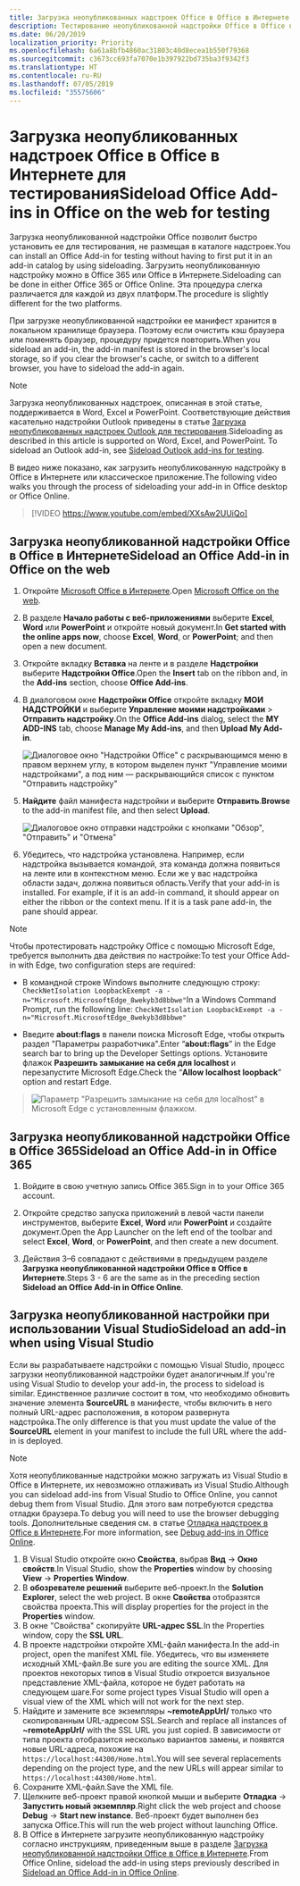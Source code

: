 ```yaml
---
title: Загрузка неопубликованных надстроек Office в Office в Интернете для тестирования
description: Тестирование неопубликованной надстройки Office в Office в Интернете путем ее загрузки
ms.date: 06/20/2019
localization_priority: Priority
ms.openlocfilehash: 6a61a8bfb4860ac31803c40d8ecea1b550f79368
ms.sourcegitcommit: c3673cc693fa7070e1b397922bd735ba3f9342f3
ms.translationtype: HT
ms.contentlocale: ru-RU
ms.lasthandoff: 07/05/2019
ms.locfileid: "35575606"
---
```

# <a name="sideload-office-add-ins-in-office-on-the-web-for-testing"></a><span data-ttu-id="9cd67-103">Загрузка неопубликованных надстроек Office в Office в Интернете для тестирования</span><span class="sxs-lookup"><span data-stu-id="9cd67-103">Sideload Office Add-ins in Office on the web for testing</span></span>

<span data-ttu-id="9cd67-104">Загрузка неопубликованной надстройки Office позволит быстро установить ее для тестирования, не размещая в каталоге надстроек.</span><span class="sxs-lookup"><span data-stu-id="9cd67-104">You can install an Office Add-in for testing without having to first put it in an add-in catalog by using sideloading.</span></span> <span data-ttu-id="9cd67-105">Загрузить неопубликованную надстройку можно в Office 365 или Office в Интернете.</span><span class="sxs-lookup"><span data-stu-id="9cd67-105">Sideloading can be done in either Office 365 or Office Online.</span></span> <span data-ttu-id="9cd67-106">Эта процедура слегка различается для каждой из двух платформ.</span><span class="sxs-lookup"><span data-stu-id="9cd67-106">The procedure is slightly different for the two platforms.</span></span> 

<span data-ttu-id="9cd67-107">При загрузке неопубликованной надстройки ее манифест хранится в локальном хранилище браузера. Поэтому если очистить кэш браузера или поменять браузер, процедуру придется повторить.</span><span class="sxs-lookup"><span data-stu-id="9cd67-107">When you sideload an add-in, the add-in manifest is stored in the browser's local storage, so if you clear the browser's cache, or switch to a different browser, you have to sideload the add-in again.</span></span>


> [!NOTE]
> <span data-ttu-id="9cd67-p102">Загрузка неопубликованных надстроек, описанная в этой статье, поддерживается в Word, Excel и PowerPoint. Соответствующие действия касательно надстройки Outlook приведены в статье [Загрузка неопубликованных надстроек Outlook для тестирования](/outlook/add-ins/sideload-outlook-add-ins-for-testing).</span><span class="sxs-lookup"><span data-stu-id="9cd67-p102">Sideloading as described in this article is supported on Word, Excel, and PowerPoint. To sideload an Outlook add-in, see [Sideload Outlook add-ins for testing](/outlook/add-ins/sideload-outlook-add-ins-for-testing).</span></span>

<span data-ttu-id="9cd67-110">В видео ниже показано, как загрузить неопубликованную надстройку в Office в Интернете или классическое приложение.</span><span class="sxs-lookup"><span data-stu-id="9cd67-110">The following video walks you through the process of sideloading your add-in in Office desktop or Office Online.</span></span>


> [!VIDEO https://www.youtube.com/embed/XXsAw2UUiQo]

## <a name="sideload-an-office-add-in-in-office-on-the-web"></a><span data-ttu-id="9cd67-111">Загрузка неопубликованной надстройки Office в Office в Интернете</span><span class="sxs-lookup"><span data-stu-id="9cd67-111">Sideload an Office Add-in in Office on the web</span></span>

1. <span data-ttu-id="9cd67-112">Откройте [Microsoft Office в Интернете](https://office.live.com/).</span><span class="sxs-lookup"><span data-stu-id="9cd67-112">Open [Microsoft Office on the web](https://office.live.com/).</span></span>
    
2. <span data-ttu-id="9cd67-113">В разделе  **Начало работы с веб-приложениями** выберите **Excel**,  **Word** или **PowerPoint** и откройте новый документ.</span><span class="sxs-lookup"><span data-stu-id="9cd67-113">In  **Get started with the online apps now**, choose  **Excel**,  **Word**, or  **PowerPoint**; and then open a new document.</span></span>
    
3. <span data-ttu-id="9cd67-114">Откройте вкладку  **Вставка** на ленте и в разделе **Надстройки** выберите **Надстройки Office**.</span><span class="sxs-lookup"><span data-stu-id="9cd67-114">Open the  **Insert** tab on the ribbon and, in the **Add-ins** section, choose **Office Add-ins**.</span></span>
    
4. <span data-ttu-id="9cd67-115">В диалоговом окне **Надстройки Office** откройте вкладку **МОИ НАДСТРОЙКИ** и выберите **Управление моими надстройками** > **Отправить надстройку**.</span><span class="sxs-lookup"><span data-stu-id="9cd67-115">On the  **Office Add-ins** dialog, select the **MY ADD-INS** tab, choose **Manage My Add-ins**, and then  **Upload My Add-in**.</span></span>
    
    ![Диалоговое окно "Надстройки Office" с раскрывающимся меню в правом верхнем углу, в котором выделен пункт "Управление моими надстройками", а под ним — раскрывающийся список с пунктом "Отправить надстройку"](../images/office-add-ins-my-account.png)

5.  <span data-ttu-id="9cd67-117">**Найдите** файл манифеста надстройки и выберите **Отправить**.</span><span class="sxs-lookup"><span data-stu-id="9cd67-117">**Browse** to the add-in manifest file, and then select **Upload**.</span></span>
    
    ![Диалоговое окно отправки надстройки с кнопками "Обзор", "Отправить" и "Отмена"](../images/upload-add-in.png)

6. <span data-ttu-id="9cd67-p103">Убедитесь, что надстройка установлена. Например, если надстройка вызывается командой, эта команда должна появиться на ленте или в контекстном меню. Если же у вас надстройка области задач, должна появиться область.</span><span class="sxs-lookup"><span data-stu-id="9cd67-p103">Verify that your add-in is installed. For example, if it is an add-in command, it should appear on either the ribbon or the context menu. If it is a task pane add-in, the pane should appear.</span></span>

> [!NOTE]
><span data-ttu-id="9cd67-122">Чтобы протестировать надстройку Office с помощью Microsoft Edge, требуется выполнить два действия по настройке:</span><span class="sxs-lookup"><span data-stu-id="9cd67-122">To test your Office Add-in with Edge, two configuration steps are required:</span></span> 
>
> - <span data-ttu-id="9cd67-123">В командной строке Windows выполните следующую строку: `CheckNetIsolation LoopbackExempt -a -n="Microsoft.MicrosoftEdge_8wekyb3d8bbwe"`</span><span class="sxs-lookup"><span data-stu-id="9cd67-123">In a Windows Command Prompt, run the following line: `CheckNetIsolation LoopbackExempt -a -n="Microsoft.MicrosoftEdge_8wekyb3d8bbwe"`</span></span>
>
> - <span data-ttu-id="9cd67-124">Введите **about:flags** в панели поиска Microsoft Edge, чтобы открыть раздел "Параметры разработчика".</span><span class="sxs-lookup"><span data-stu-id="9cd67-124">Enter “**about:flags**” in the Edge search bar to bring up the Developer Settings options.</span></span>  <span data-ttu-id="9cd67-125">Установите флажок **Разрешить замыкание на себя для localhost** и перезапустите Microsoft Edge.</span><span class="sxs-lookup"><span data-stu-id="9cd67-125">Check the “**Allow localhost loopback**” option and restart Edge.</span></span>

>    ![Параметр "Разрешить замыкание на себя для localhost" в Microsoft Edge с установленным флажком.](../images/allow-localhost-loopback.png)


## <a name="sideload-an-office-add-in-in-office-365"></a><span data-ttu-id="9cd67-127">Загрузка неопубликованной надстройки Office в Office 365</span><span class="sxs-lookup"><span data-stu-id="9cd67-127">Sideload an Office Add-in in Office 365</span></span>

1. <span data-ttu-id="9cd67-128">Войдите в свою учетную запись Office 365.</span><span class="sxs-lookup"><span data-stu-id="9cd67-128">Sign in to your Office 365 account.</span></span>
    
2. <span data-ttu-id="9cd67-129">Откройте средство запуска приложений в левой части панели инструментов, выберите **Excel**, **Word** или **PowerPoint** и создайте документ.</span><span class="sxs-lookup"><span data-stu-id="9cd67-129">Open the App Launcher on the left end of the toolbar and select  **Excel**,  **Word**, or  **PowerPoint**, and then create a new document.</span></span>
    
3. <span data-ttu-id="9cd67-130">Действия 3–6 совпадают с действиями в предыдущем разделе **Загрузка неопубликованной надстройки Office в Office в Интернете**.</span><span class="sxs-lookup"><span data-stu-id="9cd67-130">Steps 3 - 6 are the same as in the preceding section **Sideload an Office Add-in in Office Online**.</span></span>


## <a name="sideload-an-add-in-when-using-visual-studio"></a><span data-ttu-id="9cd67-131">Загрузка неопубликованной настройки при использовании Visual Studio</span><span class="sxs-lookup"><span data-stu-id="9cd67-131">Sideload an add-in when using Visual Studio</span></span>

<span data-ttu-id="9cd67-132">Если вы разрабатываете надстройки с помощью Visual Studio, процесс загрузки неопубликованной надстройки будет аналогичным.</span><span class="sxs-lookup"><span data-stu-id="9cd67-132">If you're using Visual Studio to develop your add-in, the process to sideload is similar.</span></span> <span data-ttu-id="9cd67-133">Единственное различие состоит в том, что необходимо обновить значение элемента **SourceURL** в манифесте, чтобы включить в него полный URL-адрес расположения, в котором развернута надстройка.</span><span class="sxs-lookup"><span data-stu-id="9cd67-133">The only difference is that you must update the value of the **SourceURL** element in your manifest to include the full URL where the add-in is deployed.</span></span>

> [!NOTE]
> <span data-ttu-id="9cd67-134">Хотя неопубликованные надстройки можно загружать из Visual Studio в Office в Интернете, их невозможно отлаживать из Visual Studio.</span><span class="sxs-lookup"><span data-stu-id="9cd67-134">Although you can sideload add-ins from Visual Studio to Office Online, you cannot debug them from Visual Studio.</span></span> <span data-ttu-id="9cd67-135">Для этого вам потребуются средства отладки браузера.</span><span class="sxs-lookup"><span data-stu-id="9cd67-135">To debug you will need to use the browser debugging tools.</span></span> <span data-ttu-id="9cd67-136">Дополнительные сведения см. в статье [Отладка надстроек в Office в Интернете](debug-add-ins-in-office-online.md).</span><span class="sxs-lookup"><span data-stu-id="9cd67-136">For more information, see [Debug add-ins in Office Online](debug-add-ins-in-office-online.md).</span></span>

1. <span data-ttu-id="9cd67-137">В Visual Studio откройте окно **Свойства**, выбрав **Вид** -> **Окно свойств**.</span><span class="sxs-lookup"><span data-stu-id="9cd67-137">In Visual Studio, show the **Properties** window by choosing **View** -> **Properties Window**.</span></span>
2. <span data-ttu-id="9cd67-138">В **обозревателе решений** выберите веб-проект.</span><span class="sxs-lookup"><span data-stu-id="9cd67-138">In the **Solution Explorer**, select the web project.</span></span> <span data-ttu-id="9cd67-139">В окне **Свойства** отобразятся свойства проекта.</span><span class="sxs-lookup"><span data-stu-id="9cd67-139">This will display properties for the project in the **Properties** window.</span></span>
3. <span data-ttu-id="9cd67-140">В окне "Свойства" скопируйте **URL-адрес SSL**.</span><span class="sxs-lookup"><span data-stu-id="9cd67-140">In the Properties window, copy the **SSL URL**.</span></span>
4. <span data-ttu-id="9cd67-141">В проекте надстройки откройте XML-файл манифеста.</span><span class="sxs-lookup"><span data-stu-id="9cd67-141">In the add-in project, open the manifest XML file.</span></span> <span data-ttu-id="9cd67-142">Убедитесь, что вы изменяете исходный XML-файл.</span><span class="sxs-lookup"><span data-stu-id="9cd67-142">Be sure you are editing the source XML.</span></span> <span data-ttu-id="9cd67-143">Для проектов некоторых типов в Visual Studio откроется визуальное представление XML-файла, которое не будет работать на следующем шаге.</span><span class="sxs-lookup"><span data-stu-id="9cd67-143">For some project types Visual Studio will open a visual view of the XML which will not work for the next step.</span></span>
5. <span data-ttu-id="9cd67-144">Найдите и замените все экземпляры **~remoteAppUrl/** только что скопированным URL-адресом SSL.</span><span class="sxs-lookup"><span data-stu-id="9cd67-144">Search and replace all instances of **~remoteAppUrl/** with the SSL URL you just copied.</span></span> <span data-ttu-id="9cd67-145">В зависимости от типа проекта отобразится несколько вариантов замены, и появятся новые URL-адреса, похожие на `https://localhost:44300/Home.html`.</span><span class="sxs-lookup"><span data-stu-id="9cd67-145">You will see several replacements depending on the project type, and the new URLs will appear similar to `https://localhost:44300/Home.html`.</span></span>
6. <span data-ttu-id="9cd67-146">Сохраните XML-файл.</span><span class="sxs-lookup"><span data-stu-id="9cd67-146">Save the XML file.</span></span>
7. <span data-ttu-id="9cd67-147">Щелкните веб-проект правой кнопкой мыши и выберите **Отладка** -> **Запустить новый экземпляр**.</span><span class="sxs-lookup"><span data-stu-id="9cd67-147">Right click the web project and choose **Debug** -> **Start new instance**.</span></span> <span data-ttu-id="9cd67-148">Веб-проект будет выполнен без запуска Office.</span><span class="sxs-lookup"><span data-stu-id="9cd67-148">This will run the web project without launching Office.</span></span>
8. <span data-ttu-id="9cd67-149">В Office в Интернете загрузите неопубликованную надстройку согласно инструкциям, приведенным выше в разделе [Загрузка неопубликованной надстройки Office в Office в Интернете](#sideload-an-office-add-in-in-office-on-the-web).</span><span class="sxs-lookup"><span data-stu-id="9cd67-149">From Office Online, sideload the add-in using steps previously described in [Sideload an Office Add-in in Office Online](#sideload-an-office-add-in-in-office-on-the-web).</span></span>
